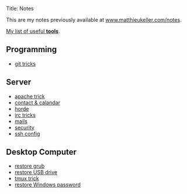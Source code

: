 Title: Notes

This are my notes previously available at www.matthieukeller.com/notes.

[My list of useful **tools**](/pages/tools.html).

## Programming

  * [git tricks](/pages/git-tricks.html)

## Server

  * [apache trick](/pages/apache-trick.html)
  * [contact & calandar](/pages/contact-and-calandar.html)
  * [horde](/pages/horde.html)
  * [irc tricks](/pages/irc-tricks.html)
  * [mails](/pages/mails.html)
  * [security](/pages/security.html)
  * [ssh config](/pages/ssh-config.html)

## Desktop Computer

  * [restore grub](/pages/restore-grub.html)
  * [restore USB drive](/pages/restore-usb-key.html)
  * [tmux trick](/pages/tmux-trick.html)
  * [restore Windows password](/pages/lost-windows-password.html)

